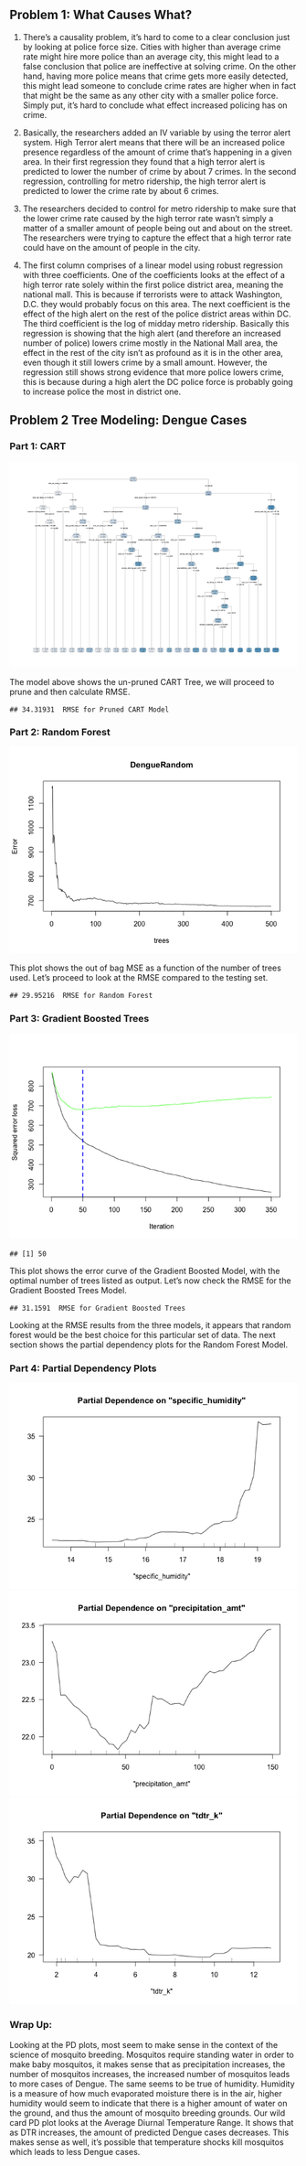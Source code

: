 ## Problem 1: What Causes What?

1.  There’s a causality problem, it’s hard to come to a clear conclusion
    just by looking at police force size. Cities with higher than
    average crime rate might hire more police than an average city, this
    might lead to a false conclusion that police are ineffective at
    solving crime. On the other hand, having more police means that
    crime gets more easily detected, this might lead someone to conclude
    crime rates are higher when in fact that might be the same as any
    other city with a smaller police force. Simply put, it’s hard to
    conclude what effect increased policing has on crime.

2.  Basically, the researchers added an IV variable by using the terror
    alert system. High Terror alert means that there will be an
    increased police presence regardless of the amount of crime that’s
    happening in a given area. In their first regression they found that
    a high terror alert is predicted to lower the number of crime by
    about 7 crimes. In the second regression, controlling for metro
    ridership, the high terror alert is predicted to lower the crime
    rate by about 6 crimes.  

3.  The researchers decided to control for metro ridership to make sure
    that the lower crime rate caused by the high terror rate wasn’t
    simply a matter of a smaller amount of people being out and about on
    the street. The researchers were trying to capture the effect that a
    high terror rate could have on the amount of people in the city.

4.  The first column comprises of a linear model using robust regression
    with three coefficients. One of the coefficients looks at the effect
    of a high terror rate solely within the first police district area,
    meaning the national mall. This is because if terrorists were to
    attack Washington, D.C. they would probably focus on this area. The
    next coefficient is the effect of the high alert on the rest of the
    police district areas within DC. The third coefficient is the log of
    midday metro ridership. Basically this regression is showing that
    the high alert (and therefore an increased number of police) lowers
    crime mostly in the National Mall area, the effect in the rest of
    the city isn’t as profound as it is in the other area, even though
    it still lowers crime by a small amount. However, the regression
    still shows strong evidence that more police lowers crime, this is
    because during a high alert the DC police force is probably going to
    increase police the most in district one.

## Problem 2 Tree Modeling: Dengue Cases

### Part 1: CART

![](exercise_3_files/figure-markdown_strict/2-1.png)

The model above shows the un-pruned CART Tree, we will proceed to prune
and then calculate RMSE.

    ## 34.31931  RMSE for Pruned CART Model

### Part 2: Random Forest

![](exercise_3_files/figure-markdown_strict/2%20cont%20again%20-1.png)

This plot shows the out of bag MSE as a function of the number of trees
used. Let’s proceed to look at the RMSE compared to the testing set.

    ## 29.95216  RMSE for Random Forest

### Part 3: Gradient Boosted Trees

![](exercise_3_files/figure-markdown_strict/2%20boosted%20-1.png)

    ## [1] 50

This plot shows the error curve of the Gradient Boosted Model, with the
optimal number of trees listed as output. Let’s now check the RMSE for
the Gradient Boosted Trees Model.

    ## 31.1591  RMSE for Gradient Boosted Trees

Looking at the RMSE results from the three models, it appears that
random forest would be the best choice for this particular set of data.
The next section shows the partial dependency plots for the Random
Forest Model.

### Part 4: Partial Dependency Plots

![](exercise_3_files/figure-markdown_strict/2%20PD%20plots-1.png)![](exercise_3_files/figure-markdown_strict/2%20PD%20plots-2.png)![](exercise_3_files/figure-markdown_strict/2%20PD%20plots-3.png)

### Wrap Up:

Looking at the PD plots, most seem to make sense in the context of the
science of mosquito breeding. Mosquitos require standing water in order
to make baby mosquitos, it makes sense that as precipitation increases,
the number of mosquitos increases, the increased number of mosquitos
leads to more cases of Dengue. The same seems to be true of humidity.
Humidity is a measure of how much evaporated moisture there is in the
air, higher humidity would seem to indicate that there is a higher
amount of water on the ground, and thus the amount of mosquito breeding
grounds. Our wild card PD plot looks at the Average Diurnal Temperature
Range. It shows that as DTR increases, the amount of predicted Dengue
cases decreases. This makes sense as well, it’s possible that
temperature shocks kill mosquitos which leads to less Dengue cases.
